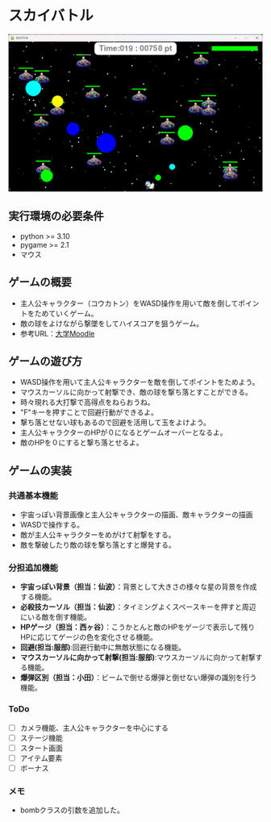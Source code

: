 # スカイバトル
![tirle](fig/screen_shot.png)
## 実行環境の必要条件
* python >= 3.10
* pygame >= 2.1
* マウス

## ゲームの概要
* 主人公キャラクター（コウカトン）をWASD操作を用いて敵を倒してポイントをためていくゲーム。
* 敵の球をよけながら撃墜をしてハイスコアを狙うゲーム。
* 参考URL：[大学Moodle](https://service.cloud.teu.ac.jp/moodle_epyc/course/view.php?id=18633)

## ゲームの遊び方
* WASD操作を用いて主人公キャラクターを敵を倒してポイントをためよう。
* マウスカーソルに向かって射撃でき、敵の球を撃ち落とすことができる。
* 時々現れる大打撃で高得点をねらおうね。
* "F"キーを押すことで回避行動ができるよ。
* 撃ち落とせない球もあるので回避を活用して玉をよけよう。
* 主人公キャラクターのHPが０になるとゲームオーバーとなるよ。
* 敵のHPを０にすると撃ち落とせるよ。

## ゲームの実装
### 共通基本機能
* 宇宙っぽい背景画像と主人公キャラクターの描画、敵キャラクターの描画
* WASDで操作する。
* 敵が主人公キャラクターをめがけて射撃をする。
* 敵を撃破したり敵の球を撃ち落とすと爆発する。

### 分担追加機能
* **宇宙っぽい背景（担当：仙波）**：背景として大きさの様々な星の背景を作成する機能。
* **必殺技カーソル（担当：仙波）**：タイミングよくスペースキーを押すと周辺にいる敵を倒す機能。
* **HPゲージ（担当：西ヶ谷）**：こうかとんと敵のHPをゲージで表示して残りHPに応じてゲージの色を変化させる機能。
* **回避(担当:服部)**:回避行動中に無敵状態になる機能。
* **マウスカーソルに向かって射撃(担当:服部)**:マウスカーソルに向かって射撃する機能。
* **爆弾区別（担当：小田）**：ビームで倒せる爆弾と倒せない爆弾の識別を行う機能。

### ToDo
- [ ] カメラ機能、主人公キャラクターを中心にする
- [ ] ステージ機能
- [ ] スタート画面
- [ ] アイテム要素
- [ ] ボーナス

### メモ
* bombクラスの引数を追加した。

